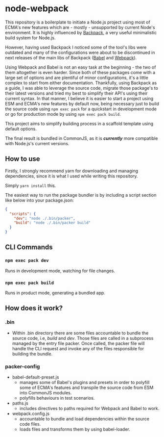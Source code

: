 # node-webpack

This repository is a boilerplate to initiate a Node.js project using most of ECMA's new features which are - mostly - unsupported by current Node's environment. It is highly influenced by [Backpack](https://github.com/jaredpalmer/backpack), a very useful minimalistic build system for Node.js.

However, having used Backpack I noticed some of the tool's libs were outdated and many of the configurations were about to be discontinued in next releases of the main libs of Backpack ([Babel](https://babeljs.io/docs/en/babel-polyfill#usage-in-node--browserify--webpack) and [Webpack](https://webpack.js.org/api/node/)).

Using Webpack and Babel is not an easy task at the beginning - the two of them altogether is even harder. Since both of these packages come with a large set of options and are plentiful of minor configurations, it's a little complex to start from either documentation. Thankfully, using Backpack as a guide, I was able to leverage the source code, migrate those package's to their latest versions and tried my best to simplify their API's using their current syntax. In that manner, I believe it is easier to start a project using ESM and ECMA's new features by default now, being necessary just to build the source code using `npm exec pack` for a quickstart in development mode or go for production mode by using `npm exec pack build`.

This project aims to simplify building process in a scaffold template using default options.

The final result is bundled in CommonJS, as it is **_currently_** more compatible with Node.js's current versions.

## How to use

Firstly, I strongly recommend yarn for downloading and managing dependencies, since it is what I used while writing this repository.

Simply `yarn install` this.

The easiest way to run the package bundler is by including a script section like below into your package.json:

```json
{
  "scripts": {
    "dev": "node ./.bin/packer",
    "build": "node ./.bin/packer build"
  }
}
```

## CLI Commands

### `npm exec pack dev`

Runs in development mode, watching for file changes.

### `npm exec pack build`

Runs in product mode, generating a bundled app.

## How does it work?

### .bin

- Within .bin directory there are some files accountable to bundle the source code, i.e, _build_ and _dev_. Those files are called in a subprocess managed by the entry file packer. Once called, the packer file will handle the CLI request and invoke any of the files responsible for building the bundle.

### packer-config

- babel-default-preset.js
  - manages some of Babel's plugins and presets in order to polyfill some of ECMA's features and transpile the source code from ESM into CommonJS modules.
  - polyfills behaviours in test scenarios.
- paths.js
  - includes directives to paths required for Webpack and Babel to work.
- webpack.config.js
  - accountable to bundle and load dependencies within the source code files.
  - loads files and transforms them by using babel-loader.
